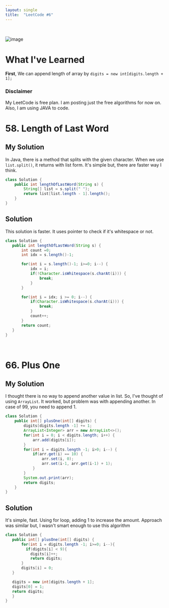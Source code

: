 ```yaml
---
layout: single
title:  "LeetCode #6"
---
```

<br>

![image](https://github.com/DutchVandaline/DutchVandaline.github.io/assets/142364450/42bf7dab-a9e3-43b3-b2b7-324d5d195fd5)

# What I've Learned
**First**, We can append length of array by `digits = new int[digits.length + 1];`

### Disclaimer
 My LeetCode is free plan. I am posting just the free algorithms for now on. Also, I am using JAVA to code.


# 58. Length of Last Word

## My Solution
In Java, there is a method that splits with the given character. When we use `list.split()`, it returns with list form. It's simple but, there are faster way I think.

```java
class Solution {
    public int lengthOfLastWord(String s) {
    	String[] list = s.split(" ");
        return list[list.length - 1].length();
    }
}
```
## Solution
This solution is faster. It uses pointer to check if it's whitespace or not.

 ```java
class Solution {
    public int lengthOfLastWord(String s) {
        int count =0;
        int idx = s.length()-1;

        for(int i = s.length()-1; i>=0; i--) {
            idx = i;
            if(!Character.isWhitespace(s.charAt(i))) {
                break;
            }
        }

        for(int i = idx; i >= 0; i--) {
            if(Character.isWhitespace(s.charAt(i))) {
                break;
            }
            count++;
        }
        return count;
    }
}
```
<br>

# 66. Plus One

## My Solution
I thought there is no way to append another value in list. So, I've thought of using `ArrayList`. It worked, but problem was with appending another. In case of 99, you need to append 1. 

```java
class Solution {
    public int[] plusOne(int[] digits) {
    	digits[digits.length -1] += 1;
    	ArrayList<Integer> arr = new ArrayList<>();
    	for(int i = 0; i < digits.length; i++) {
    		arr.add(digits[i]);    	
    	}
    	for(int i = digits.length -1; i>0; i--) {
    		if(arr.get(i) == 10) {
    			arr.set(i, 0);
    			arr.set(i-1, arr.get(i-1) + 1);
    		}
    	}
    	System.out.print(arr);
    	return digits;
    }
}
```
## Solution
It's simple, fast. Using for loop, adding 1 to increase the amount. Approach was similar but, I wasn't smart enough to use this algorithm

 ```java
class Solution {
    public int[] plusOne(int[] digits) {
        for(int i = digits.length -1; i>=0; i--){
    	  if(digits[i] < 9){
            digits[i]++;
            return digits;
        }
        digits[i] = 0;
    }

    digits = new int[digits.length + 1];
    digits[0] = 1;
    return digits;
    }
}
```
<br>

